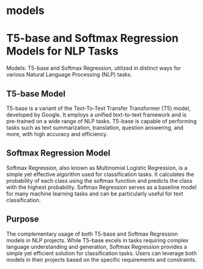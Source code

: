 # models

# T5-base and Softmax Regression Models for NLP Tasks

Models: T5-base and Softmax Regression, utilized in distinct ways for various Natural Language Processing (NLP) tasks.

## T5-base Model

T5-base is a variant of the Text-To-Text Transfer Transformer (T5) model, developed by Google. It employs a unified text-to-text framework and is pre-trained on a wide range of NLP tasks. T5-base is capable of performing tasks such as text summarization, translation, question answering, and more, with high accuracy and efficiency.

## Softmax Regression Model

Softmax Regression, also known as Multinomial Logistic Regression, is a simple yet effective algorithm used for classification tasks. It calculates the probability of each class using the softmax function and predicts the class with the highest probability. Softmax Regression serves as a baseline model for many machine learning tasks and can be particularly useful for text classification.

## Purpose

The complementary usage of both T5-base and Softmax Regression models in NLP projects. While T5-base excels in tasks requiring complex language understanding and generation, Softmax Regression provides a simple yet efficient solution for classification tasks. Users can leverage both models in their projects based on the specific requirements and constraints.
